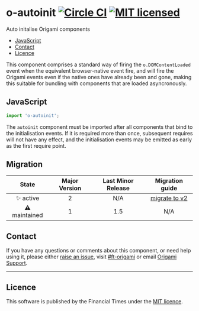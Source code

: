 # o-autoinit [![Circle CI](https://circleci.com/gh/Financial-Times/o-autoinit/tree/master.svg?style=svg)](https://circleci.com/gh/Financial-Times/o-autoinit/tree/master) [![MIT licensed](https://img.shields.io/badge/license-MIT-blue.svg)](#licence)


Auto initalise Origami components

- [JavaScript](#javascript)
- [Contact](#contact)
- [Licence](#licence)

This component comprises a standard way of firing the `o.DOMContentLoaded` event when the equivalent browser-native event fire, and will fire the Origami events even if the native ones have already been and gone, making this suitable for bundling with components that are loaded asyncronously.

## JavaScript

```javascript
import 'o-autoinit';
```

The `autoinit` component must be imported after all components that bind to the initialisation events. If it is required more than once, subsequent requires will not have any effect, and the initialisation events may be emitted as early as the first require point.

## Migration

State | Major Version | Last Minor Release | Migration guide |
:---: | :---: | :---: | :---:
✨ active | 2 | N/A  | [migrate to v2](MIGRATION.md#migrating-from-v1-to-v2) |
⚠ maintained | 1 | 1.5 | N/A |

## Contact

If you have any questions or comments about this component, or need help using it, please either [raise an issue](https://github.com/Financial-Times/o-autoinit/issues), visit [#ft-origami](https://financialtimes.slack.com/messages/ft-origami/) or email [Origami Support](mailto:origami-support@ft.com).

----

## Licence

This software is published by the Financial Times under the [MIT licence](http://opensource.org/licenses/MIT).
